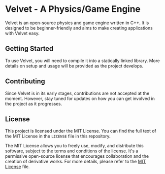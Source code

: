 # Velvet - A Physics/Game Engine

Velvet is an open-source physics and game engine written in C++. It is designed to be beginner-friendly and aims to make creating applications with Velvet easy.

## Getting Started

To use Velvet, you will need to compile it into a statically linked library. More details on setup and usage will be provided as the project develops.

## Contributing

Since Velvet is in its early stages, contributions are not accepted at the moment. However, stay tuned for updates on how you can get involved in the project as it progresses.

## License

This project is licensed under the MIT License. You can find the full text of the MIT License in the `LICENSE` file in this repository.

The MIT License allows you to freely use, modify, and distribute this software, subject to the terms and conditions of the license. It's a permissive open-source license that encourages collaboration and the creation of derivative works. For more details, please refer to the [MIT License](LICENSE) file.
